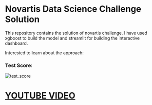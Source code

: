 # Novartis Data Science Challenge Solution


This repository contains the solution of novartis challenge. I have used xgboost to build the model and streamlit for building the interactive dashboard.

Interested to learn about the approach:

### Test Score: 

![test_score](https://github.com/asingleneuron/hackathons_solution/blob/master/novartis_datascience_challenge_final_solution/test_score.PNG)


# [YOUTUBE VIDEO](https://youtu.be/c_KIzmqsWGA)

